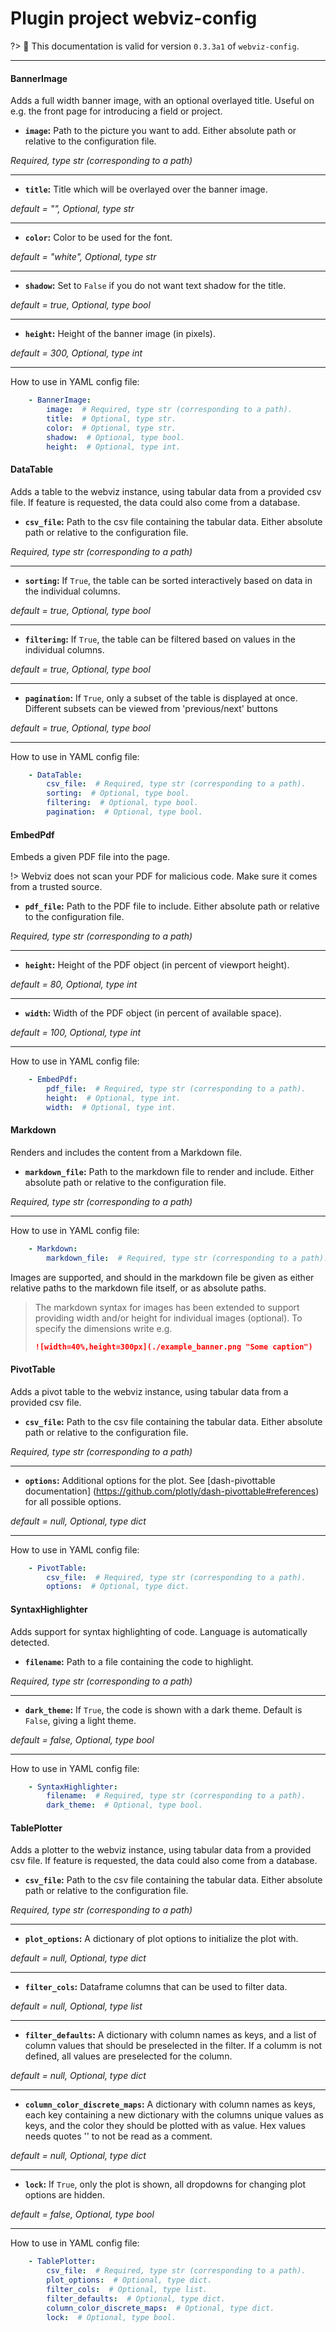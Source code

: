 # Plugin project webviz-config

?> :bookmark: This documentation is valid for version `0.3.3a1` of `webviz-config`. 

 

---



<div class="plugin-doc">

#### BannerImage


<!-- tabs:start -->
   

<!-- tab:Description -->

Adds a full width banner image, with an optional overlayed title.
Useful on e.g. the front page for introducing a field or project.


 

<!-- tab:Arguments -->


* **`image`:** Path to the picture you want to add. Either absolute path or relative to the configuration file.

*Required, type str (corresponding to a path)*


---

* **`title`:** Title which will be overlayed over the banner image.

*default = "", Optional, type str*


---

* **`color`:** Color to be used for the font.

*default = "white", Optional, type str*


---

* **`shadow`:** Set to `False` if you do not want text shadow for the title.

*default = true, Optional, type bool*


---

* **`height`:** Height of the banner image (in pixels).

*default = 300, Optional, type int*


---



How to use in YAML config file:
```yaml
    - BannerImage:
        image:  # Required, type str (corresponding to a path).
        title:  # Optional, type str.
        color:  # Optional, type str.
        shadow:  # Optional, type bool.
        height:  # Optional, type int.
```

 

<!-- tabs:end -->

</div>



<div class="plugin-doc">

#### DataTable


<!-- tabs:start -->
   

<!-- tab:Description -->

Adds a table to the webviz instance, using tabular data from a provided csv file.
If feature is requested, the data could also come from a database.


 

<!-- tab:Arguments -->


* **`csv_file`:** Path to the csv file containing the tabular data. Either absolute path or relative to the configuration file.

*Required, type str (corresponding to a path)*


---

* **`sorting`:** If `True`, the table can be sorted interactively based on data in the individual columns.

*default = true, Optional, type bool*


---

* **`filtering`:** If `True`, the table can be filtered based on values in the individual columns.

*default = true, Optional, type bool*


---

* **`pagination`:** If `True`, only a subset of the table is displayed at once. Different subsets can be viewed from 'previous/next' buttons

*default = true, Optional, type bool*


---



How to use in YAML config file:
```yaml
    - DataTable:
        csv_file:  # Required, type str (corresponding to a path).
        sorting:  # Optional, type bool.
        filtering:  # Optional, type bool.
        pagination:  # Optional, type bool.
```

 

<!-- tabs:end -->

</div>



<div class="plugin-doc">

#### EmbedPdf


<!-- tabs:start -->
   

<!-- tab:Description -->

Embeds a given PDF file into the page.

!> Webviz does not scan your PDF for malicious code. Make sure it comes from a trusted source.

 

<!-- tab:Arguments -->


* **`pdf_file`:** Path to the PDF file to include. Either absolute path or relative to the configuration file.

*Required, type str (corresponding to a path)*


---

* **`height`:** Height of the PDF object (in percent of viewport height).

*default = 80, Optional, type int*


---

* **`width`:** Width of the PDF object (in percent of available space).

*default = 100, Optional, type int*


---



How to use in YAML config file:
```yaml
    - EmbedPdf:
        pdf_file:  # Required, type str (corresponding to a path).
        height:  # Optional, type int.
        width:  # Optional, type int.
```

 

<!-- tabs:end -->

</div>



<div class="plugin-doc">

#### Markdown


<!-- tabs:start -->
   

<!-- tab:Description -->

Renders and includes the content from a Markdown file.


 

<!-- tab:Arguments -->


* **`markdown_file`:** Path to the markdown file to render and include. Either absolute path or relative to the configuration file.

*Required, type str (corresponding to a path)*


---



How to use in YAML config file:
```yaml
    - Markdown:
        markdown_file:  # Required, type str (corresponding to a path).
```

   

<!-- tab:Data input -->


Images are supported, and should in the markdown file be given as either
relative paths to the markdown file itself, or as absolute paths.

> The markdown syntax for images has been extended to support     providing width and/or height for individual images (optional).     To specify the dimensions write e.g.
> ```markdown
> ![width=40%,height=300px](./example_banner.png "Some caption")
> ```

 

<!-- tabs:end -->

</div>



<div class="plugin-doc">

#### PivotTable


<!-- tabs:start -->
   

<!-- tab:Description -->

Adds a pivot table to the webviz instance, using tabular data from a         provided csv file.


 

<!-- tab:Arguments -->


* **`csv_file`:** Path to the csv file containing the tabular data. Either absolute path or relative to the configuration file.

*Required, type str (corresponding to a path)*


---

* **`options`:** Additional options for the plot. See [dash-pivottable documentation] (https://github.com/plotly/dash-pivottable#references) for all possible options.

*default = null, Optional, type dict*


---



How to use in YAML config file:
```yaml
    - PivotTable:
        csv_file:  # Required, type str (corresponding to a path).
        options:  # Optional, type dict.
```

 

<!-- tabs:end -->

</div>



<div class="plugin-doc">

#### SyntaxHighlighter


<!-- tabs:start -->
   

<!-- tab:Description -->

Adds support for syntax highlighting of code. Language is automatically detected.


 

<!-- tab:Arguments -->


* **`filename`:** Path to a file containing the code to highlight.

*Required, type str (corresponding to a path)*


---

* **`dark_theme`:** If `True`, the code is shown with a dark theme. Default is `False`, giving a light theme.

*default = false, Optional, type bool*


---



How to use in YAML config file:
```yaml
    - SyntaxHighlighter:
        filename:  # Required, type str (corresponding to a path).
        dark_theme:  # Optional, type bool.
```

 

<!-- tabs:end -->

</div>



<div class="plugin-doc">

#### TablePlotter


<!-- tabs:start -->
   

<!-- tab:Description -->

Adds a plotter to the webviz instance, using tabular data from a provided csv file.
If feature is requested, the data could also come from a database.


 

<!-- tab:Arguments -->


* **`csv_file`:** Path to the csv file containing the tabular data. Either absolute path or relative to the configuration file.

*Required, type str (corresponding to a path)*


---

* **`plot_options`:** A dictionary of plot options to initialize the plot with.

*default = null, Optional, type dict*


---

* **`filter_cols`:** Dataframe columns that can be used to filter data.

*default = null, Optional, type list*


---

* **`filter_defaults`:** A dictionary with column names as keys, and a list of column values that should be preselected in the filter. If a columm is not defined, all values are preselected for the column.

*default = null, Optional, type dict*


---

* **`column_color_discrete_maps`:** A dictionary with column names as keys, each key containing a new dictionary with the columns unique values as keys, and the color they should be plotted with as value. Hex values needs quotes '' to not be read as a comment.

*default = null, Optional, type dict*


---

* **`lock`:** If `True`, only the plot is shown, all dropdowns for changing plot options are hidden.

*default = false, Optional, type bool*


---



How to use in YAML config file:
```yaml
    - TablePlotter:
        csv_file:  # Required, type str (corresponding to a path).
        plot_options:  # Optional, type dict.
        filter_cols:  # Optional, type list.
        filter_defaults:  # Optional, type dict.
        column_color_discrete_maps:  # Optional, type dict.
        lock:  # Optional, type bool.
```

 

<!-- tabs:end -->

</div>

